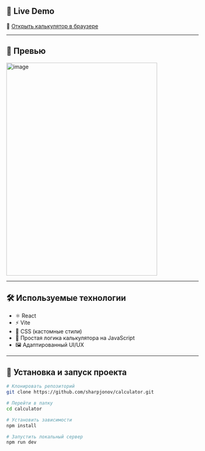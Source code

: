 ## 🚀 Live Demo

🔗 [Открыть калькулятор в браузере](https://calculator-flame-one-16.vercel.app/)

---

## 📸 Превью

<img align="center" width="395" height="556" alt="image" src="https://github.com/user-attachments/assets/ec5d9a66-d90f-4216-8814-58fde3642939" />


---

## 🛠️ Используемые технологии

- ⚛️ React
- ⚡ Vite
- 🎨 CSS (кастомные стили)
- 🧠 Простая логика калькулятора на JavaScript
- 🖼️ Адаптированный UI/UX

---

## 📁 Установка и запуск проекта

```bash
# Клонировать репозиторий
git clone https://github.com/sharpjonov/calculator.git

# Перейти в папку
cd calculator

# Установить зависимости
npm install

# Запустить локальный сервер
npm run dev
